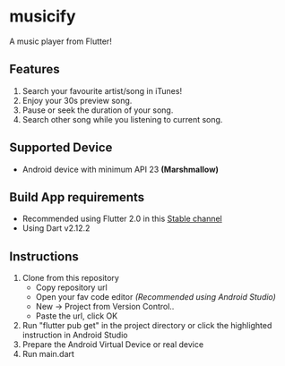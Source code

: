 # musicify

A music player from Flutter!

## Features

1. Search your favourite artist/song in iTunes!
2. Enjoy your 30s preview song.
3. Pause or seek the duration of your song.
4. Search other song while you listening to current song.

## Supported Device

- Android device with minimum API 23 **(Marshmallow)**

## Build App requirements

- Recommended using Flutter 2.0 in this [Stable channel](https://github.com/flutter/flutter.git)
- Using Dart v2.12.2

## Instructions

1. Clone from this repository
   - Copy repository url
   - Open your fav code editor _(Recommended using Android Studio)_
   - New -> Project from Version Control..
   - Paste the url, click OK
2. Run "flutter pub get" in the project directory or click the highlighted instruction in Android Studio
3. Prepare the Android Virtual Device or real device 
4. Run main.dart

